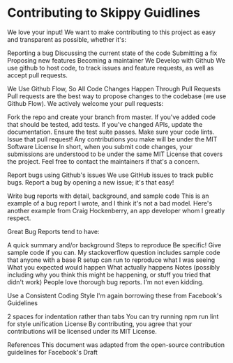 # Contributing to Skippy Guidlines

We love your input! We want to make contributing to this project as easy and transparent as possible, whether it's:

Reporting a bug
Discussing the current state of the code
Submitting a fix
Proposing new features
Becoming a maintainer
We Develop with Github
We use github to host code, to track issues and feature requests, as well as accept pull requests.

We Use Github Flow, So All Code Changes Happen Through Pull Requests
Pull requests are the best way to propose changes to the codebase (we use Github Flow). We actively welcome your pull requests:

Fork the repo and create your branch from master.
If you've added code that should be tested, add tests.
If you've changed APIs, update the documentation.
Ensure the test suite passes.
Make sure your code lints.
Issue that pull request!
Any contributions you make will be under the MIT Software License
In short, when you submit code changes, your submissions are understood to be under the same MIT License that covers the project. Feel free to contact the maintainers if that's a concern.

Report bugs using Github's issues
We use GitHub issues to track public bugs. Report a bug by opening a new issue; it's that easy!

Write bug reports with detail, background, and sample code
This is an example of a bug report I wrote, and I think it's not a bad model. Here's another example from Craig Hockenberry, an app developer whom I greatly respect.

Great Bug Reports tend to have:

A quick summary and/or background
Steps to reproduce
Be specific!
Give sample code if you can. My stackoverflow question includes sample code that anyone with a base R setup can run to reproduce what I was seeing
What you expected would happen
What actually happens
Notes (possibly including why you think this might be happening, or stuff you tried that didn't work)
People love thorough bug reports. I'm not even kidding.

Use a Consistent Coding Style
I'm again borrowing these from Facebook's Guidelines

2 spaces for indentation rather than tabs
You can try running npm run lint for style unification
License
By contributing, you agree that your contributions will be licensed under its MIT License.

References
This document was adapted from the open-source contribution guidelines for Facebook's Draft
